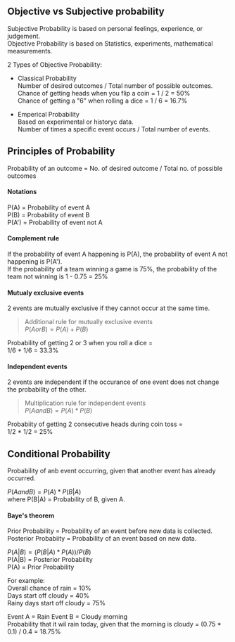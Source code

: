 ## Objective vs Subjective probability

Subjective Probability is based on personal feelings, experience, or judgement.  
Objective Probability is based on Statistics, experiments, mathematical measurements.  

2 Types of Objective Probability:  
- Classical Probability  
Number of desired outcomes / Total number of possible outcomes.  
Chance of getting heads when you flip a coin = 1 / 2 = 50%  
Chance of getting a "6" when rolling a dice = 1 / 6 = 16.7%

- Emperical Probability  
Based on experimental or historyc data.  
Number of times a specific event occurs / Total number of events.

## Principles of Probability

Probability of an outcome = No. of desired outcome / Total no. of possible outcomes  

#### Notations
P(A) = Probability of event A  
P(B) = Probability of event B  
P(A') = Probability of event not A  

#### Complement rule
If the probability of event A happening is P(A), the probability of event A not happening is P(A').  
If the probability of a team winning a game is 75%, the probability of the team not winning is 1 - 0.75 = 25%

#### Mutualy exclusive events
2 events are mutually exclusive if they cannot occur at the same time.  
> Additional rule for mutually exclusive events  
> $P(A or B) = P(A) + P(B)$  

Probability of getting 2 or 3 when you roll a dice =  
1/6 + 1/6 = 33.3%

#### Independent events
2 events are independent if the occurance of one event does not change the probability of the other.

> Multiplication rule for independent events  
> $P(A and B) = P(A) * P(B)$  

Probabiity of getting 2 consecutive heads during coin toss =  
1/2 * 1/2 = 25%

## Conditional Probability

Probability of anb event occurring, given that another event has already occurred.  

$P(A and B) = P(A) * P(B|A)$  
where P(B|A) = Probability of B, given A.

#### Baye's theorem

Prior Probability = Probability of an event before new data is collected.  
Posterior Probabiity = Probability of an event based on new data.  

$P(A|B) = (P(B|A) * P(A)) / P(B)$  
P(A|B) = Posterior Probability  
P(A) = Prior Probability  

For example:  
Overall chance of rain = 10%  
Days start off cloudy = 40%  
Rainy days start off cloudy = 75%

Event A = Rain
Event B = Cloudy morning  
Probability that it wil rain today, given that the morning is cloudy = (0.75 * 0.1) / 0.4 = 18.75%
